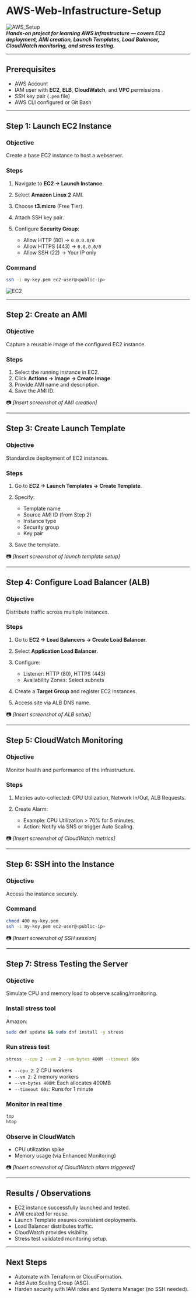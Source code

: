 # AWS-Web-Infastructure-Setup
![AWS_Setup](AWS_Setup.jpg)  
***Hands-on project for learning AWS infrastructure — covers EC2 deployment, AMI creation, Launch Templates, Load Balancer, CloudWatch monitoring, and stress testing.***

---

## Prerequisites

* AWS Account
* IAM user with **EC2**, **ELB**, **CloudWatch**, and **VPC** permissions
* SSH key pair (`.pem` file)
* AWS CLI configured or Git Bash

---

## Step 1: Launch EC2 Instance

### Objective

Create a base EC2 instance to host a webserver.

### Steps

1. Navigate to **EC2 → Launch Instance**.
2. Select **Amazon Linux 2** AMI.
3. Choose **t3.micro** (Free Tier).
4. Attach SSH key pair.
5. Configure **Security Group**:

   * Allow HTTP (80) → `0.0.0.0/0`
   * Allow HTTPS (443) → `0.0.0.0/0`
   * Allow SSH (22) → Your IP only

### Command

```bash
ssh -i my-key.pem ec2-user@<public-ip>
```

![EC2](EC2_Dashboard.png)

---

## Step 2: Create an AMI

### Objective

Capture a reusable image of the configured EC2 instance.

### Steps

1. Select the running instance in EC2.
2. Click **Actions → Image → Create Image**.
3. Provide AMI name and description.
4. Save the AMI ID.

📷 *\[Insert screenshot of AMI creation]*

---

## Step 3: Create Launch Template

### Objective

Standardize deployment of EC2 instances.

### Steps

1. Go to **EC2 → Launch Templates → Create Template**.
2. Specify:

   * Template name
   * Source AMI ID (from Step 2)
   * Instance type
   * Security group
   * Key pair
3. Save the template.

📷 *\[Insert screenshot of launch template setup]*

---

## Step 4: Configure Load Balancer (ALB)

### Objective

Distribute traffic across multiple instances.

### Steps

1. Go to **EC2 → Load Balancers → Create Load Balancer**.
2. Select **Application Load Balancer**.
3. Configure:

   * Listener: HTTP (80), HTTPS (443)
   * Availability Zones: Select subnets
4. Create a **Target Group** and register EC2 instances.
5. Access site via ALB DNS name.

📷 *\[Insert screenshot of ALB setup]*

---

## Step 5: CloudWatch Monitoring

### Objective

Monitor health and performance of the infrastructure.

### Steps

1. Metrics auto-collected: CPU Utilization, Network In/Out, ALB Requests.
2. Create Alarm:

   * Example: CPU Utilization > 70% for 5 minutes.
   * Action: Notify via SNS or trigger Auto Scaling.

📷 *\[Insert screenshot of CloudWatch metrics]*

---

## Step 6: SSH into the Instance

### Objective

Access the instance securely.

### Command

```bash
chmod 400 my-key.pem
ssh -i my-key.pem ec2-user@<public-ip>
```


📷 *\[Insert screenshot of SSH session]*

---

## Step 7: Stress Testing the Server

### Objective

Simulate CPU and memory load to observe scaling/monitoring.

### Install stress tool
Amazon:

```bash
sudo dnf update && sudo dnf install -y stress
```

### Run stress test

```bash
stress --cpu 2 --vm 2 --vm-bytes 400M --timeout 60s
```

* `--cpu 2`: 2 CPU workers
* `--vm 2`: 2 memory workers
* `--vm-bytes 400M`: Each allocates 400MB
* `--timeout 60s`: Runs for 1 minute

### Monitor in real time

```bash
top
htop
```

### Observe in CloudWatch

* CPU utilization spike
* Memory usage (via Enhanced Monitoring)

📷 *\[Insert screenshot of CloudWatch alarm triggered]*

---

## Results / Observations

* EC2 instance successfully launched and tested.
* AMI created for reuse.
* Launch Template ensures consistent deployments.
* Load Balancer distributes traffic.
* CloudWatch provides visibility.
* Stress test validated monitoring setup.

---

## Next Steps

* Automate with Terraform or CloudFormation.
* Add Auto Scaling Group (ASG).
* Harden security with IAM roles and Systems Manager (no SSH needed).
